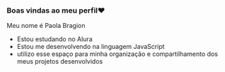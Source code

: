 ### Boas vindas ao meu perfil❤️

Meu nome é Paola Bragion

- Estou estudando no Alura
- Estou me desenvolvendo na linguagem JavaScript
- utilizo esse espaço para minha organização e compartilhamento dos meus projetos desenvolvidos

